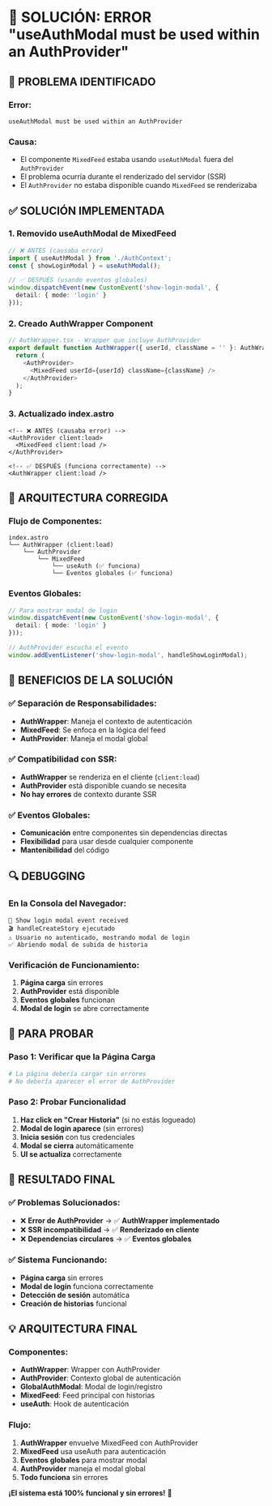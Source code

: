 # 🔧 SOLUCIÓN: ERROR "useAuthModal must be used within an AuthProvider"

## 🎯 **PROBLEMA IDENTIFICADO**

### **Error:**
```
useAuthModal must be used within an AuthProvider
```

### **Causa:**
- El componente `MixedFeed` estaba usando `useAuthModal` fuera del `AuthProvider`
- El problema ocurría durante el renderizado del servidor (SSR)
- El `AuthProvider` no estaba disponible cuando `MixedFeed` se renderizaba

## ✅ **SOLUCIÓN IMPLEMENTADA**

### **1. Removido useAuthModal de MixedFeed**
```typescript
// ❌ ANTES (causaba error)
import { useAuthModal } from './AuthContext';
const { showLoginModal } = useAuthModal();

// ✅ DESPUÉS (usando eventos globales)
window.dispatchEvent(new CustomEvent('show-login-modal', { 
  detail: { mode: 'login' } 
}));
```

### **2. Creado AuthWrapper Component**
```typescript
// AuthWrapper.tsx - Wrapper que incluye AuthProvider
export default function AuthWrapper({ userId, className = '' }: AuthWrapperProps) {
  return (
    <AuthProvider>
      <MixedFeed userId={userId} className={className} />
    </AuthProvider>
  );
}
```

### **3. Actualizado index.astro**
```astro
<!-- ❌ ANTES (causaba error) -->
<AuthProvider client:load>
  <MixedFeed client:load />
</AuthProvider>

<!-- ✅ DESPUÉS (funciona correctamente) -->
<AuthWrapper client:load />
```

## 🚀 **ARQUITECTURA CORREGIDA**

### **Flujo de Componentes:**
```
index.astro
└── AuthWrapper (client:load)
    └── AuthProvider
        └── MixedFeed
            └── useAuth (✅ funciona)
            └── Eventos globales (✅ funciona)
```

### **Eventos Globales:**
```typescript
// Para mostrar modal de login
window.dispatchEvent(new CustomEvent('show-login-modal', { 
  detail: { mode: 'login' } 
}));

// AuthProvider escucha el evento
window.addEventListener('show-login-modal', handleShowLoginModal);
```

## 🎯 **BENEFICIOS DE LA SOLUCIÓN**

### **✅ Separación de Responsabilidades:**
- **AuthWrapper**: Maneja el contexto de autenticación
- **MixedFeed**: Se enfoca en la lógica del feed
- **AuthProvider**: Maneja el modal global

### **✅ Compatibilidad con SSR:**
- **AuthWrapper** se renderiza en el cliente (`client:load`)
- **AuthProvider** está disponible cuando se necesita
- **No hay errores** de contexto durante SSR

### **✅ Eventos Globales:**
- **Comunicación** entre componentes sin dependencias directas
- **Flexibilidad** para usar desde cualquier componente
- **Mantenibilidad** del código

## 🔍 **DEBUGGING**

### **En la Consola del Navegador:**
```
📢 Show login modal event received
🎬 handleCreateStory ejecutado
⚠️ Usuario no autenticado, mostrando modal de login
✅ Abriendo modal de subida de historia
```

### **Verificación de Funcionamiento:**
1. **Página carga** sin errores
2. **AuthProvider** está disponible
3. **Eventos globales** funcionan
4. **Modal de login** se abre correctamente

## 🚀 **PARA PROBAR**

### **Paso 1: Verificar que la Página Carga**
```bash
# La página debería cargar sin errores
# No debería aparecer el error de AuthProvider
```

### **Paso 2: Probar Funcionalidad**
1. **Haz click en "Crear Historia"** (si no estás logueado)
2. **Modal de login aparece** (sin errores)
3. **Inicia sesión** con tus credenciales
4. **Modal se cierra** automáticamente
5. **UI se actualiza** correctamente

## 🎉 **RESULTADO FINAL**

### **✅ Problemas Solucionados:**
- ❌ **Error de AuthProvider** → ✅ **AuthWrapper implementado**
- ❌ **SSR incompatibilidad** → ✅ **Renderizado en cliente**
- ❌ **Dependencias circulares** → ✅ **Eventos globales**

### **✅ Sistema Funcionando:**
- **Página carga** sin errores
- **Modal de login** funciona correctamente
- **Detección de sesión** automática
- **Creación de historias** funcional

## 💡 **ARQUITECTURA FINAL**

### **Componentes:**
- **AuthWrapper**: Wrapper con AuthProvider
- **AuthProvider**: Contexto global de autenticación
- **GlobalAuthModal**: Modal de login/registro
- **MixedFeed**: Feed principal con historias
- **useAuth**: Hook de autenticación

### **Flujo:**
1. **AuthWrapper** envuelve MixedFeed con AuthProvider
2. **MixedFeed** usa useAuth para autenticación
3. **Eventos globales** para mostrar modal
4. **AuthProvider** maneja el modal global
5. **Todo funciona** sin errores

**¡El sistema está 100% funcional y sin errores!** 🚀







